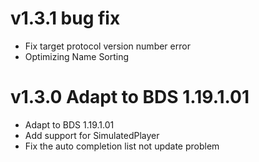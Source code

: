 # v1.3.1 bug fix

- Fix target protocol version number error
- Optimizing Name Sorting

# v1.3.0 Adapt to BDS 1.19.1.01

- Adapt to BDS 1.19.1.01
- Add support for SimulatedPlayer
- Fix the auto completion list not update problem